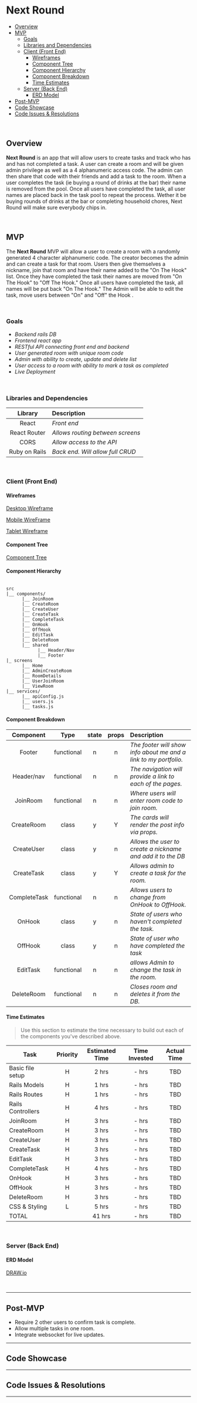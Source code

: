 # Next Round


- [Overview](#overview)
- [MVP](#mvp)
  - [Goals](#goals)
  - [Libraries and Dependencies](#libraries-and-dependencies)
  - [Client (Front End)](#client-front-end)
    - [Wireframes](#wireframes)
    - [Component Tree](#component-tree)
    - [Component Hierarchy](#component-hierarchy)
    - [Component Breakdown](#component-breakdown)
    - [Time Estimates](#time-estimates)
  - [Server (Back End)](#server-back-end)
    - [ERD Model](#erd-model)
- [Post-MVP](#post-mvp)
- [Code Showcase](#code-showcase)
- [Code Issues & Resolutions](#code-issues--resolutions)

<br>

## Overview

**Next Round** is an app that will allow users to create tasks and track who has and has not completed a task. A user can create a room and will be given admin privilege as well as a 4 alphanumeric access code. The admin can then share that code with their friends and add a task to the room. When a user completes the task (ie buying a round of drinks at the bar) their name is removed from the pool. Once all users have completed the task, all user names are placed back in the task pool to repeat the process. Wether it be buying rounds of drinks at the bar or completing household chores, Next Round will make sure everybody chips in. 


<br>

## MVP

The **Next Round** MVP will allow a user to create a room with a randomly generated 4 character alphanumeric code. The creator becomes the admin and can create a task for that room. Users then give themselves a nickname, join that room and have their name added to the "On The Hook" list. Once they have completed the task their names are moved from "On The Hook" to "Off The Hook." Once all users have completed the task, all names will be put back "On The Hook." The Admin will be able to edit the task, move users between "On" and "Off" the Hook . 

<br>

### Goals

- _Backend rails DB_
- _Frontend react app_
- _RESTful API connecting front end and backend_
- _User generated room with unique room code_
- _Admin with ability to create, update and delete list_
- _User access to a room with ability to mark a task as completed_
- _Live Deployment_

<br>

### Libraries and Dependencies

|     Library      | Description                                |
| :--------------: | :----------------------------------------- |
|      React       | _Front end_ |
|   React Router   | _Allows routing between screens_ |
|      CORS        | _Allow access to the API_ |
|  Ruby on Rails   | _Back end. Will allow full CRUD_ |


<br>

### Client (Front End)

#### Wireframes


[Desktop Wireframe](https://wireframe.cc/T8TF4T)

[Mobile WireFrame](url)

[Tablet Wireframe](url)


#### Component Tree

[Component Tree](https://app.diagrams.net/?libs=general#G16tc1RuICvaLYvxeh0TAH9813fTRv4yJ2)

#### Component Hierarchy

``` structure

src
|__ components/
      |__ JoinRoom
      |__ CreateRoom
      |__ CreateUser
      |__ CreateTask     
      |__ CompleteTask
      |__ OnHook
      |__ OffHook
      |__ EditTask
      |__ DeleteRoom
      |__ shared
            |__ Header/Nav
            |__ Footer
|_ screens
      |__ Home
      |__ AdminCreateRoom
      |__ RoomDetails
      |__ UserJoinRoom
      |__ ViewRoom   
|__ services/
      |__ apiConfig.js
      |__ users.js
      |__ tasks.js

```

#### Component Breakdown

|  Component   |    Type    | state | props | Description                                                      |
| :----------: | :--------: | :---: | :---: | :--------------------------------------------------------------- |
|    Footer    | functional |   n   |   n   | _The footer will show info about me and a link to my portfolio._ |
|  Header/nav  | functional |   n   |   n   | _The navigation will provide a link to each of the pages._       |
|   JoinRoom   | functional |   n   |   n   | _Where users will enter room code to join room._      |
|  CreateRoom  | class      |   y   |   Y   | _The cards will render the post info via props._                 |
|  CreateUser  | class      |   y   |   n   | _Allows the user to create a nickname and add it to the DB_
|  CreateTask  | class      |   y   |   Y   | _Allows admin to create a task for the room._ |
| CompleteTask | functional |   n   |   n   | _Allows users to change from OnHook to OffHook._ |
|    OnHook    | class      |   y   |   n   | _State of users who haven't completed the task._ |
|    OffHook   | class      |   y   |   n   | _State of user who have completed the task_ |
|   EditTask   | functional |   n   |   n   | _allows Admin to change the task in the room._ |
|  DeleteRoom  | functional |   n   |   n   | _Closes room and deletes it from the DB._ |



#### Time Estimates

> Use this section to estimate the time necessary to build out each of the components you've described above.

| Task                | Priority | Estimated Time | Time Invested | Actual Time |
| ------------------- | :------: | :------------: | :-----------: | :---------: |
|  Basic file setup   |    H     |     2 hrs      |     - hrs     |     TBD  |
|    Rails Models     |    H     |     1 hrs      |     - hrs     |     TBD     |
|    Rails Routes     |    H     |     1 hrs      |     - hrs     |     TBD     |
|  Rails Controllers  |    H     |     4 hrs      |     - hrs     |     TBD     |
|      JoinRoom       |    H     |     3 hrs      |     - hrs     |     TBD     |
|     CreateRoom      |    H     |     3 hrs      |     - hrs     |     TBD     |
|     CreateUser      |    H     |     3 hrs      |     - hrs     |     TBD     |
|     CreateTask      |    H     |     3 hrs      |     - hrs     |     TBD     |
|      EditTask       |    H     |     3 hrs      |     - hrs     |     TBD     |
|    CompleteTask     |    H     |     4 hrs      |     - hrs     |     TBD     |
|      OnHook         |    H     |     3 hrs      |     - hrs     |     TBD     |
|      OffHook        |    H     |     3 hrs      |     - hrs     |     TBD     |
|    DeleteRoom       |    H     |     3 hrs      |     - hrs     |     TBD     |
|    CSS & Styling    |    L     |     5 hrs      |     - hrs     |     TBD     |
|      TOTAL          |          |    41 hrs      |     - hrs     |     TBD     |


<br>

### Server (Back End)

#### ERD Model

[DRAW.io](https://app.diagrams.net/#G1smTuHSzxBih0Hqz2N5L0_PUwEne6-2lo)

<br>

***

## Post-MVP

- Require 2 other users to confirm task is complete.
- Allow multiple tasks in one room.
- Integrate websocket for live updates.

***

## Code Showcase

----------------------------

## Code Issues & Resolutions

----------------------------